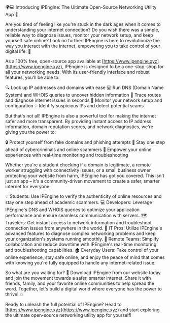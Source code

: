 🌍💻️ Introducing IPEngine: The Ultimate Open-Source Networking Utility App 🚀

Are you tired of feeling like you're stuck in the dark ages when it comes to understanding your internet connection? Do you wish there was a simple, reliable way to diagnose issues, monitor your network setup, and keep yourself safe online? Look no further! IPEngine is here to revolutionize the way you interact with the internet, empowering you to take control of your digital life. 💪

As a 100% free, open-source app available at [https://www.ipengine.xyz](https://www.ipengine.xyz), IPEngine is designed to be a one-stop-shop for all your networking needs. With its user-friendly interface and robust features, you'll be able to:

🔍 Look up IP addresses and domains with ease
💻 Run DNS (Domain Name System) and WHOIS queries to uncover hidden information
📍 Trace routes and diagnose internet issues in seconds
📡 Monitor your network setup and configuration
💡 Identify suspicious IPs and detect potential scams

But that's not all! IPEngine is also a powerful tool for making the internet safer and more transparent. By providing instant access to IP address information, domain reputation scores, and network diagnostics, we're giving you the power to:

🔒 Protect yourself from fake domains and phishing attempts
💪 Stay one step ahead of cybercriminals and online scammers
🌟 Empower your online experiences with real-time monitoring and troubleshooting

Whether you're a student checking if a domain is legitimate, a remote worker struggling with connectivity issues, or a small business owner protecting your website from harm, IPEngine has got you covered. This isn't just an app – it's a community-driven movement to create a safer, smarter internet for everyone.

💡 Students: Use IPEngine to verify the authenticity of online resources and stay one step ahead of academic scammers.
💻 Developers: Leverage IPEngine's DNS and WHOIS queries to optimize your application performance and ensure seamless communication with servers.
🗺️ Travelers: Get instant access to network information and troubleshoot connection issues from anywhere in the world.
🔧 IT Pros: Utilize IPEngine's advanced features to diagnose complex networking problems and keep your organization's systems running smoothly.
👥 Remote Teams: Simplify collaboration and reduce downtime with IPEngine's real-time monitoring and troubleshooting capabilities.
🏠 Everyday Users: Take control of your online experience, stay safe online, and enjoy the peace of mind that comes with knowing you're fully equipped to handle any internet-related issue.

So what are you waiting for? 🎉 Download IPEngine from our website today and join the movement towards a safer, smarter internet. Share it with friends, family, and your favorite online communities to help spread the word. Together, let's build a digital world where everyone has the power to thrive! 💥

Ready to unleash the full potential of IPEngine? Head to [https://www.ipengine.xyz](https://www.ipengine.xyz) and start exploring the ultimate open-source networking utility app for yourself!